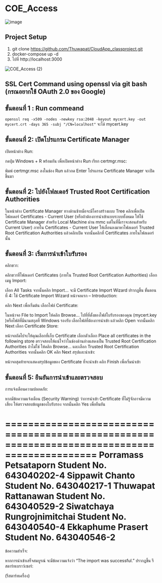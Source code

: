 # COE_Access

![image](https://github.com/user-attachments/assets/e695ea4e-51e4-4f77-a0b1-36180c0129ed)

## Project Setup
1. git clone https://github.com/Thuwapat/CloudApp_classproject.git
2. docker-compose up -d
3. ไปที่ http://localhost:3000
   
![COE_Access (2)](https://github.com/user-attachments/assets/f75d2719-fc0b-460f-84c9-6b7bda07cc20)


## SSL Cert Command using openssl via git bash (กรณอยากใช้ OAuth 2.0 ของ Google)
## ขั้นตอนที่ 1 : Run commeand 
`openssl req -x509 -nodes -newkey rsa:2048 -keyout mycert.key -out mycert.crt -days 365 -subj "/CN=localhost"` 
จะได้  mycert.key 


## ขั้นตอนที่ 2: เปิดโปรแกรม Certificate Manager
เปิดหน้าต่าง Run:

กดปุ่ม Windows + R พร้อมกัน เพื่อเปิดหน้าต่าง Run
เรียก certmgr.msc:

พิมพ์ certmgr.msc ลงในช่อง Run แล้วกด Enter
โปรแกรม Certificate Manager จะเปิดขึ้นมา
## ขั้นตอนที่ 2: ไปยังโฟลเดอร์ Trusted Root Certification Authorities
ในหน้าต่าง Certificate Manager ทางด้านซ้ายมือจะมีโครงสร้างแบบ Tree
คลิกเพื่อเปิดโฟลเดอร์ Certificates - Current User (หรือถ้าต้องการนำเข้าแบบระบบทั้งหมด ให้ใช้ Certificate Manager สำหรับ Local Machine ผ่าน mmc แต่ในที่นี้เราจะสอนสำหรับ Current User)
ภายใน Certificates - Current User ให้เลื่อนลงมาหาโฟลเดอร์ Trusted Root Certification Authorities แล้วคลิกเปิด จากนั้นคลิกที่ Certificates ภายในโฟลเดอร์นั้น
 ## ขั้นตอนที่ 3: เริ่มการนำเข้าใบรับรอง
คลิกขวา:

คลิกขวาที่โฟลเดอร์ Certificates (ภายใน Trusted Root Certification Authorities)
เลือกเมนู Import:

เลือก All Tasks จากนั้นคลิก Import...
จะมี Certificate Import Wizard ปรากฏขึ้น
ขั้นตอนที่ 4: ใช้ Certificate Import Wizard
หน้าจอแรก – Introduction:

คลิก Next เพื่อเริ่มต้น
เลือกไฟล์ Certificate:

ในหน้าจอ File to Import ให้คลิก Browse…
ไปที่ที่ตั้งของไฟล์ใบรับรองของคุณ (mycert.key )หรือไฟล์ที่มีนามสกุลที่ Windows รองรับ
เลือกไฟล์ที่ต้องการนำเข้า แล้วคลิก Open
จากนั้นคลิก Next
เลือก Certificate Store:

หน้าจอถัดไปจะให้คุณเลือกที่เก็บ Certificate
เลือกตัวเลือก Place all certificates in the following store
ตรวจสอบให้แน่ใจว่าในช่องด้านล่างแสดงเป็น Trusted Root Certification Authorities
ถ้าไม่ใช่ ให้คลิก Browse… และเลือก Trusted Root Certification Authorities จากนั้นคลิก OK
คลิก Next
สรุปและนำเข้า:

หน้าจอสุดท้ายจะแสดงสรุปข้อมูลของ Certificate ที่จะนำเข้า
คลิก Finish เพื่อเริ่มนำเข้า
## ขั้นตอนที่ 5: ยืนยันการนำเข้าและตรวจสอบ
การแจ้งเตือนความปลอดภัย:

หากมีข้อความแจ้งเตือน (Security Warning) ว่าการนำเข้า Certificate ที่ไม่รู้จักอาจมีความเสี่ยง ให้ตรวจสอบข้อมูลของใบรับรอง จากนั้นคลิก Yes เพื่อยืนยัน

==============================================================================================
Porramass      Petsataporn          Student No. 643040202-4
Sippawit         Chanto                 Student No. 643040217-1
Thuwapat       Rattanawan          Student No. 643040529-2
Siwatchaya     Rungrojnimitchai   Student No. 643040540-4
Ekkaphume     Prasert                 Student No. 643040546-2
==============================================================================================
ข้อความสำเร็จ:

หากการนำเข้าเสร็จสมบูรณ์ จะมีข้อความแจ้งว่า “The import was successful.” ปรากฏขึ้น
รีสตาร์ทเบราว์เซอร์:

(รีสตาร์ทเครื่อง) 
